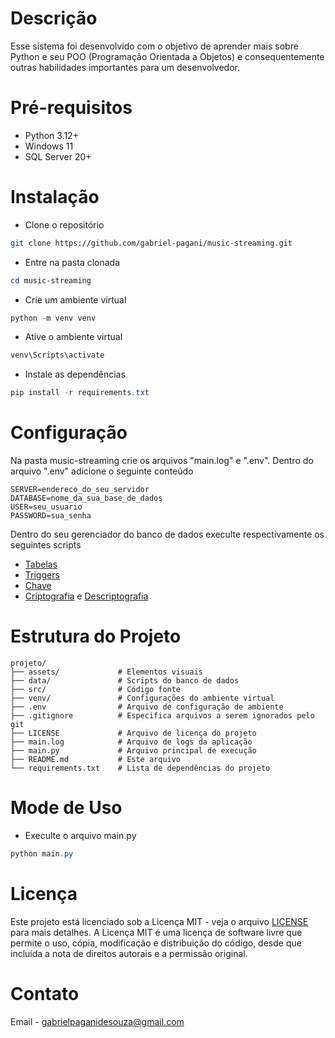 # Descrição
Esse sistema foi desenvolvido com o objetivo de aprender mais sobre Python e seu POO (Programação Orientada a Objetos) e consequentemente outras habilidades importantes para um desenvolvedor.

# Pré-requisitos
- Python 3.12+
- Windows 11
- SQL Server 20+

# Instalação
- Clone o repositório
```bash
git clone https://github.com/gabriel-pagani/music-streaming.git
```
- Entre na pasta clonada
```powershell
cd music-streaming
```
- Crie um ambiente virtual
```powershell
python -m venv venv
```
- Ative o ambiente virtual
```powershell
venv\Scripts\activate
```
- Instale as dependências
```powershell
pip install -r requirements.txt
```

# Configuração
Na pasta music-streaming crie os arquivos "main.log" e ".env". Dentro do arquivo ".env" adicione o seguinte conteúdo
```
SERVER=endereco_do_seu_servidor
DATABASE=nome_da_sua_base_de_dados
USER=seu_usuario
PASSWORD=sua_senha
```

Dentro do seu gerenciador do banco de dados execulte respectivamente os seguintes scripts
- [Tabelas](https://github.com/gabriel-pagani/music-streaming/blob/master/data/script_database.sql)
- [Triggers](https://github.com/gabriel-pagani/music-streaming/blob/master/data/script_triggers.sql)
- [Chave](https://github.com/gabriel-pagani/music-streaming/blob/master/data/script_key.sql)
- [Criptografia](https://github.com/gabriel-pagani/music-streaming/blob/master/data/script_encryption_procedure.sql) e [Descriptografia](https://github.com/gabriel-pagani/music-streaming/blob/master/data/script_decryption_procedure.sql)

# Estrutura do Projeto
```
projeto/
├── assets/             # Elementos visuais
├── data/               # Scripts do banco de dados
├── src/                # Código fonte
├── venv/               # Configurações do ambiente virtual
├── .env                # Arquivo de configuração de ambiente
├── .gitignore          # Especifica arquivos a serem ignorados pelo git
├── LICENSE             # Arquivo de licença do projeto
├── main.log            # Arquivo de logs da aplicação
├── main.py             # Arquivo principal de execução
├── README.md           # Este arquivo
└── requirements.txt    # Lista de dependências do projeto
```

# Mode de Uso
- Execulte o arquivo main.py
```powershell
python main.py
```

# Licença 
Este projeto está licenciado sob a Licença MIT - veja o arquivo [LICENSE](https://github.com/gabriel-pagani/sistema-de-emprestimos/blob/master/LICENSE) para mais detalhes. A Licença MIT é uma licença de software livre que permite o uso, cópia, modificação e distribuição do código, desde que incluída a nota de direitos autorais e a permissão original.

# Contato 
Email - gabrielpaganidesouza@gmail.com
